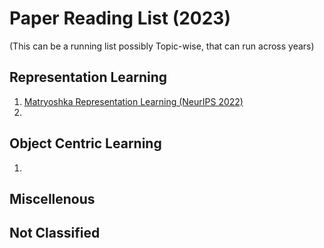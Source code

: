 # Paper Reading List (2023)

(This can be a running list possibly Topic-wise, that can run across years)

## Representation Learning

1. [Matryoshka Representation Learning (NeurIPS 2022)](https://arxiv.org/abs/2205.13147)
2. 

## Object Centric Learning
1. 

## Miscellenous

## Not Classified

